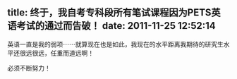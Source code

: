 title: 终于，我自考专科段所有笔试课程因为PETS英语考试的通过而告破！
date: 2011-11-25 12:52:14
---

英语一直是我的弱项⋯⋯就算现在也是如此，我现在的水平距离我期待的研究生水平还很远很远，任重而道远啊！

必须不断努力！